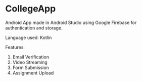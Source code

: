 # CollegeApp
Android App made in Android Studio using Google Firebase for authentication and storage.

Language used: Kotlin

Features:
1. Email Verification 
2. Video Streaming
3. Form Submission
4. Assignment Upload
